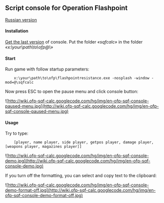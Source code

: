 ## Script console for Operation Flashpoint ##

[Russian version](https://code.google.com/p/ofp-sqf-calc/wiki/QuicklyStartRU?tm=6)
#### Installation ####
[Get the last version](https://ofp-sqf-calc.googlecode.com/hg/releases/) of console.
Put the folder _«sqfcalc»_ in the folder _«x:\your\path\to\ofp\@\»_
#### Start ####
Run game with follow startup parameters:
```
    x:\your\path\to\ofp\flashpointresistance.exe -nosplash -window -mod=@\sqfcalc
```

Now press ESC to open the pause menu and click console button:

![http://wiki.ofp-sqf-calc.googlecode.com/hg/img/en-ofp-sqf-console-paused-menu.jpg](http://wiki.ofp-sqf-calc.googlecode.com/hg/img/en-ofp-sqf-console-paused-menu.jpg)

#### Usage ####

Try to type:
```
    [player, name player, side player, getpos player, damage player, [weapons player, magazines player]]
```

![http://wiki.ofp-sqf-calc.googlecode.com/hg/img/en-ofp-sqf-console-demo.jpg](http://wiki.ofp-sqf-calc.googlecode.com/hg/img/en-ofp-sqf-console-demo.jpg)

If you turn off the formatting, you can select and copy text to the clipboard:

![http://wiki.ofp-sqf-calc.googlecode.com/hg/img/en-ofp-sqf-console-demo-format-off.jpg](http://wiki.ofp-sqf-calc.googlecode.com/hg/img/en-ofp-sqf-console-demo-format-off.jpg)